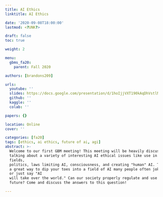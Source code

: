 ```yaml
---
title: AI Ethics
linktitle: AI Ethics

date: '2020-09-08T18:00:00'
lastmod: <?UNK?>

draft: false
toc: true

weight: 2

menu:
  gbms_fa20:
    parent: Fall 2020

authors: [brandons209]

urls:
  youtube: ''
  slides: https://docs.google.com/presentation/d/1hoIjjVXT190kAqDhVstlN8vFnPrUChP1UgiJQtJQiVo
  github: ''
  kaggle: ''
  colab: ''

papers: {}

location: Online
cover: ''

categories: [fa20]
tags: [ethics, ai ethics, future of ai, agi]
abstract: >-
  Welcome to our first GBM meeting! This meeting will be heavily discussion-based,
  talking about a variety of interesting AI ethical issues like use in medical
  fields,
  politics, laws limiting AI, consciousness, and creating "human" AI. This is
  a great way to dip your toes into a field of AI many people often joke about
  or just say "AI
  will take over the world." Can our society properly regulate and use AI in the
  future? Come and discuss the answers to this question!

---
```


<!-- TODO Add Meeting Notes/Contents here -->
<!-- NOTE Refer the Documentation if you're unsure how to format/add to this. -->
